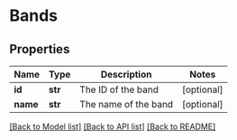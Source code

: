 # Bands

## Properties
Name | Type | Description | Notes
------------ | ------------- | ------------- | -------------
**id** | **str** | The ID of the band | [optional] 
**name** | **str** | The name of the band | [optional] 

[[Back to Model list]](../README.md#documentation-for-models) [[Back to API list]](../README.md#documentation-for-api-endpoints) [[Back to README]](../README.md)

